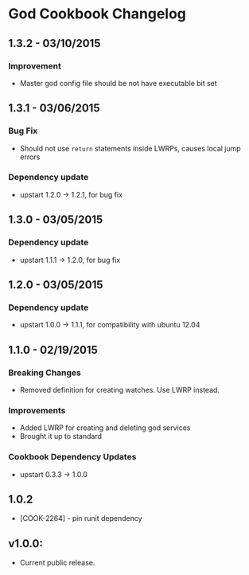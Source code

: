 God Cookbook Changelog
=======================
1.3.2 - 03/10/2015
------------------
### Improvement
* Master god config file should be not have executable bit set

1.3.1 - 03/06/2015
------------------
### Bug Fix
* Should not use `return` statements inside LWRPs, causes local jump errors

### Dependency update
* upstart 1.2.0 -> 1.2.1, for bug fix

1.3.0 - 03/05/2015
------------------
### Dependency update
* upstart 1.1.1 -> 1.2.0, for bug fix

1.2.0 - 03/05/2015
------------------
### Dependency update
* upstart 1.0.0 -> 1.1.1, for compatibility with ubuntu 12.04

1.1.0 - 02/19/2015
------------------
### Breaking Changes
* Removed definition for creating watches. Use LWRP instead.

### Improvements
* Added LWRP for creating and deleting god services
* Brought it up to standard

### Cookbook Dependency Updates
* upstart 0.3.3 -> 1.0.0

1.0.2
-----
* [COOK-2264] - pin runit dependency

## v1.0.0:

* Current public release.
